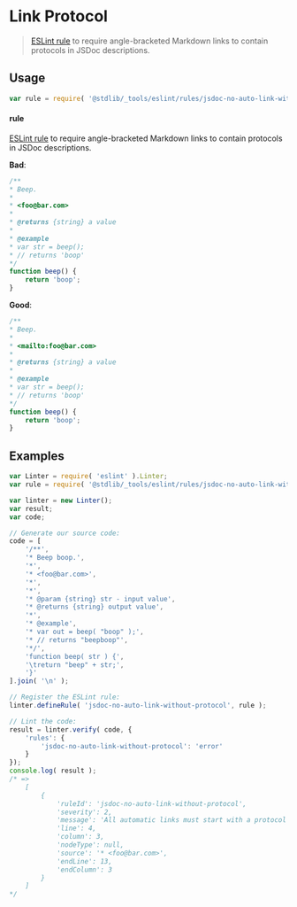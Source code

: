 # Link Protocol

> [ESLint rule][eslint-rules] to require angle-bracketed Markdown links to contain protocols in JSDoc descriptions.

<section class="intro">

</section>

<!-- /.intro -->

<section class="usage">

## Usage

```javascript
var rule = require( '@stdlib/_tools/eslint/rules/jsdoc-no-auto-link-without-protocol' );
```

#### rule

[ESLint rule][eslint-rules] to require angle-bracketed Markdown links to contain protocols in JSDoc descriptions.

**Bad**:

<!-- eslint-disable stdlib/jsdoc-no-auto-link-without-protocol, stdlib/jsdoc-markdown-remark -->

```javascript
/**
* Beep.
*
* <foo@bar.com>
*
* @returns {string} a value
*
* @example
* var str = beep();
* // returns 'boop'
*/
function beep() {
    return 'boop';
}
```

**Good**:

```javascript
/**
* Beep.
*
* <mailto:foo@bar.com>
*
* @returns {string} a value
*
* @example
* var str = beep();
* // returns 'boop'
*/
function beep() {
    return 'boop';
}
```

</section>

<!-- /.usage -->

<section class="examples">

## Examples

<!-- eslint no-undef: "error" -->

```javascript
var Linter = require( 'eslint' ).Linter;
var rule = require( '@stdlib/_tools/eslint/rules/jsdoc-no-auto-link-without-protocol' );

var linter = new Linter();
var result;
var code;

// Generate our source code:
code = [
    '/**',
    '* Beep boop.',
    '*',
    '* <foo@bar.com>',
    '*',
    '*',
    '* @param {string} str - input value',
    '* @returns {string} output value',
    '*',
    '* @example',
    '* var out = beep( "boop" );',
    '* // returns "beepboop"',
    '*/',
    'function beep( str ) {',
    '\treturn "beep" + str;',
    '}'
].join( '\n' );

// Register the ESLint rule:
linter.defineRule( 'jsdoc-no-auto-link-without-protocol', rule );

// Lint the code:
result = linter.verify( code, {
    'rules': {
        'jsdoc-no-auto-link-without-protocol': 'error'
    }
});
console.log( result );
/* =>
    [
        {
            'ruleId': 'jsdoc-no-auto-link-without-protocol',
            'severity': 2,
            'message': 'All automatic links must start with a protocol',
            'line': 4,
            'column': 3,
            'nodeType': null,
            'source': '* <foo@bar.com>',
            'endLine': 13,
            'endColumn': 3
        }
    ]
*/
```

</section>

<!-- /.examples -->

<section class="links">

[eslint-rules]: https://eslint.org/docs/developer-guide/working-with-rules

</section>

<!-- /.links -->
